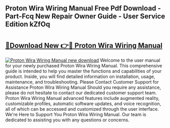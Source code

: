 ## Proton Wira Wiring Manual Free Pdf Download - Part-Fcq New Repair Owner Guide - User Service Edition kZfOq

# <h2><a href="http://bc48371.oget.top/?id=Proton+Wira+Wiring+Manual">🔗Download New 👉🔴 Proton Wira Wiring Manual</a></h2>

[![Proton Wira Wiring Manual new download](https://i.imgur.com/5g1atiW.png)](http://bc48371.oget.top/?id=Proton+Wira+Wiring+Manual)
Welcome to the user manual for your newly purchased Proton Wira Wiring Manual. This comprehensive guide is intended to help you master the functions and capabilities of your product. Inside, you will find detailed information on installation, usage, maintenance, and troubleshooting. Please Contact Customer Support for Assistance Proton Wira Wiring Manual Should you require any assistance, please do not hesitate to contact our dedicated customer support team. Proton Wira Wiring Manual advanced features include augmented reality, customizable profiles, automatic software updates, and voice recognition, all of which can be accessed and customized through the user interface. We're Here to Support You Proton Wira Wiring Manual. Our team is dedicated to assisting you with any questions or concerns.
